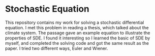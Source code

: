 # Stochastic Equation
This repository contains my work for solving a stochastic differential equation. I met this problem in reading a thesis, which talked about the climate system. The passage gave an example equation to illustrate the properties of SDE. I found it interesting so I learned the basic of SDE by myself, and completed the solving code and got the same result as the paper. I tried two different ways, Euler and Wiener. 
